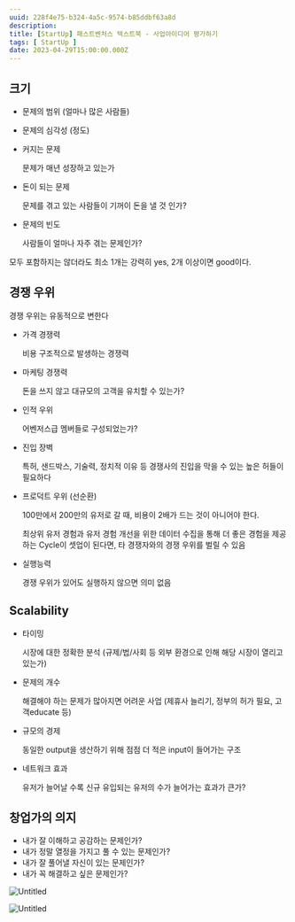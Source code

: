 ```yaml
---
uuid: 228f4e75-b324-4a5c-9574-b85ddbf63a8d
description: 
title: [StartUp] 패스트벤처스 텍스트북 - 사업아이디어 평가하기
tags: [ StartUp ]
date: 2023-04-29T15:00:00.000Z
---
```









## 크기

- 문제의 범위 (얼마나 많은 사람들)
- 문제의 심각성 (정도)
- 커지는 문제
    
    문제가 매년 성장하고 있는가
    
- 돈이 되는 문제
    
    문제를 겪고 있는 사람들이 기꺼이 돈을 낼 것 인가?
    
- 문제의 빈도
    
    사람들이 얼마나 자주 겪는 문제인가?
    

모두 포함하지는 않더라도 최소 1개는 강력히 yes, 2개 이상이면 good이다.

## 경쟁 우위

경쟁 우위는 유동적으로 변한다

- 가격 경쟁력
    
    비용 구조적으로 발생하는 경쟁력
    
- 마케팅 경쟁력
    
    돈을 쓰지 않고 대규모의 고객을 유치할 수 있는가?
    
- 인적 우위
    
    어벤저스급 멤버들로 구성되었는가?
    
- 진입 장벽
    
    특허, 샌드박스, 기술력, 정치적 이유 등 경쟁사의 진입을 막을 수 있는 높은 허들이 필요하다
    
- 프로덕트 우위 (선순환)
    
    100만에서 200만의 유저로 갈 때, 비용이 2배가 드는 것이 아니어야 한다.
    
    최상위 유저 경험과 유저 경험 개선을 위한 데이터 수집을 통해 더 좋은 경험을 제공하는 Cycle이 셋업이 된다면, 타 경쟁자와의 경쟁 우위를 벌릴 수 있음
    
- 실행능력
    
    경쟁 우위가 있어도 실행하지 않으면 의미 없음
    

## Scalability

- 타이밍
    
    시장에 대한 정확한 분석 (규제/법/사회 등 외부 환경으로 인해 해당 시장이 열리고 있는가)
    
- 문제의 개수
    
    해결해야 하는 문제가 많아지면 어려운 사업 (제휴사 늘리기, 정부의 허가 필요, 고객educate 등)
    
- 규모의 경제
    
    동일한 output을 생산하기 위해 점점 더 적은 input이 들어가는 구조
    
- 네트워크 효과
    
    유저가 늘어날 수록 신규 유입되는 유저의 수가 늘어가는 효과가 큰가?
    

## 창업가의 의지

- 내가 잘 이해하고 공감하는 문제인가?
- 내가 정말 열정을 가지고 풀 수 있는 문제인가?
- 내가 잘 풀어낼 자신이 있는 문제인가?
- 내가 꼭 해결하고 싶은 문제인가?

![Untitled](https://vault-r2.dorage.io/228f4e75-b324-4a5c-9574-b85ddbf63a8d/untitled.png)

![Untitled](https://vault-r2.dorage.io/228f4e75-b324-4a5c-9574-b85ddbf63a8d/untitled.png)